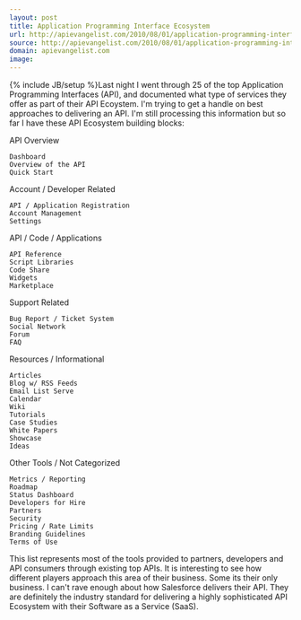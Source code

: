 ```yaml
---
layout: post
title: Application Programming Interface Ecosystem
url: http://apievangelist.com/2010/08/01/application-programming-interface-ecosystem/
source: http://apievangelist.com/2010/08/01/application-programming-interface-ecosystem/
domain: apievangelist.com
image: 
---
```

{% include JB/setup %}Last night I went through 25 of the top Application Programming Interfaces (API), and documented what type of services they offer as part of their API Ecoystem. I'm trying to get a handle on best approaches to delivering an API. I'm still processing this information but so far I have these API Ecosystem building blocks:



API Overview

	Dashboard
	Overview of the API
	Quick Start

Account / Developer Related

	API / Application Registration
	Account Management
	Settings

API / Code / Applications

	API Reference
	Script Libraries
	Code Share
	Widgets
	Marketplace

Support Related

	Bug Report / Ticket System
	Social Network
	Forum
	FAQ


Resources / Informational

	Articles
	Blog w/ RSS Feeds
	Email List Serve
	Calendar
	Wiki
	Tutorials
	Case Studies
	White Papers
	Showcase
	Ideas

Other Tools / Not Categorized

	Metrics / Reporting
	Roadmap
	Status Dashboard
	Developers for Hire
	Partners
	Security
	Pricing / Rate Limits
	Branding Guidelines
	Terms of Use





This list represents most of the tools provided to partners, developers and API consumers through existing top APIs. It is interesting to see how different players approach this area of their business. Some its their only business.
I can't rave enough about how Salesforce delivers their API. They are definitely the industry standard for delivering a highly sophisticated API Ecosystem with their Software as a Service (SaaS).